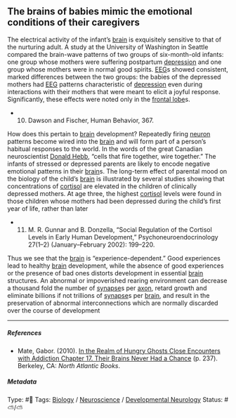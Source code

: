 ## The brains of babies mimic the emotional conditions of their caregivers

The electrical activity of the infant’s [brain](Brain.md) is exquisitely sensitive to that of the nurturing adult. A study at the University of Washington in Seattle compared the brain-wave patterns of two groups of six-month-old infants: one group whose mothers were suffering postpartum [depression](Depression.md) and one group whose mothers were in normal good spirits. [EEG]()s showed consistent, marked differences between the two groups: the babies of the depressed mothers had [EEG]() patterns characteristic of [depression](Depression.md) even during interactions with their mothers that were meant to elicit a joyful response. Significantly, these effects were noted only in the [frontal lobe](Frontal%20lobe.md)s.

* 
  10. Dawson and Fischer, Human Behavior, 367.

How does this pertain to [brain](Brain.md) development? Repeatedly firing [neuron](Neuron.md) patterns become wired into the [brain](Brain.md) and will form part of a person’s habitual responses to the world. In the words of the great Canadian neuroscientist [Donald Hebb](), “cells that fire together, wire together.” The infants of stressed or depressed parents are likely to encode negative emotional patterns in their [brain](Brain.md)s. The long-term effect of parental mood on the biology of the child’s [brain](Brain.md) is illustrated by several studies showing that concentrations of [cortisol](Cortisol.md) are elevated in the children of clinically depressed mothers. At age three, the highest [cortisol](Cortisol.md) levels were found in those children whose mothers had been depressed during the child’s first year of life, rather than later

* 
  11. M. R. Gunnar and B. Donzella, “Social Regulation of the Cortisol Levels in Early Human Development,” Psychoneuroendocrinology 27(1–2) (January–February 2002): 199–220.

Thus we see that the [brain](Brain.md) is “experience-dependent.” Good experiences lead to healthy [brain](Brain.md) development, while the absence of good experiences or the presence of bad ones distorts development in essential [brain](Brain.md) structures. An abnormal or impoverished rearing environment can decrease a thousand fold the number of [synapse](Synapse.md)s per [axon](Axon.md), retard growth and eliminate billions if not trillions of [synapse](Synapse.md)s per [brain](Brain.md), and result in the preservation of abnormal interconnections which are normally discarded over the course of development

---

##### References

* Mate, Gabor. (2010). [In the Realm of Hungry Ghosts Close Encounters with Addiction Chapter 17. Their Brains Never Had a Chance](In%20the%20Realm%20of%20Hungry%20Ghosts%20Close%20Encounters%20with%20Addiction%20Chapter%2017.%20Their%20Brains%20Never%20Had%20a%20Chance.md) (p. 237). Berkeley, CA: *North Atlantic Books*.

##### Metadata

Type: #🔴 
Tags: [Biology]() / [Neuroscience](Neuroscience.md) / [Developmental Neurology](Developmental%20Neurology.md) 
Status: #⛅️/⛅️
